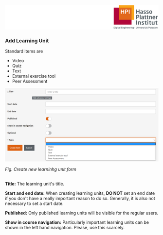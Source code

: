 ![HPI Logo](../../../img/HPI_Logo.png)

### Add Learning Unit
Standard items are   
 - Video
 - Quiz
 - Text
 - External exercise tool
 - Peer Assessment  
 


![add section](../../../img/05/item_form.png)

*Fig. Create new learninhg unit form*  
<br>


**Title:** The learning unit's title.

**Start and end date:** When creating learning units, **DO NOT** set an end date if you don't have a really important reason to do so. Generally, it is also not necessary to set a start date.

**Published:** Only published learning units will be visible for the regular users.

**Show in course navigation:** Particularly important learning units can be shown in the left hand navigation. Please, use this scarcely.
